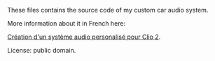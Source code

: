 These files contains the source code of my custom car audio system.

More information about it in French here:

[Création d'un système audio personalisé pour Clio 2](https://zewaren.net/105.html "Création d'un système audio personalisé pour Clio 2").

License: public domain.
